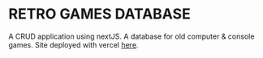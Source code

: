 # RETRO GAMES DATABASE

A CRUD application using nextJS.
A database for old computer & console games.
Site deployed with vercel <a href="https://retro-games-database.vercel.app/register"> here</a>.

